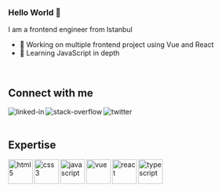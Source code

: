 ### Hello World 👋
I am a frontend engineer from Istanbul
  - 🔭 Working on multiple frontend project using Vue and React
  - 🌱 Learning JavaScript in depth
<br>

## Connect with me

[<img align="left" alt="linked-in" src="https://img.shields.io/badge/linkedin-%230077B5.svg?&style=for-the-badge&logo=linkedin&logoColor=white" />](https://www.linkedin.com/in/aylin-sayharman/)
[<img align="left" alt="stack-overflow" src="https://img.shields.io/badge/stack%20overflow-FE7A16?logo=stack-overflow&logoColor=white&style=for-the-badge" />](https://stackoverflow.com/users/12118339/aylin-sayharman)
[<img align="left" alt="twitter" src="https://img.shields.io/badge/twitter-%231DA1F2.svg?&style=for-the-badge&logo=twitter&logoColor=white" />](https://twitter.com/disi_dev)
<br>
<br>
## Expertise

<img width="50px" height="50px" align="left" alt="html5" src="https://upload.wikimedia.org/wikipedia/commons/3/38/HTML5_Badge.svg" />

<img width="50px" height="50px" align="left" alt="css3" src="https://upload.wikimedia.org/wikipedia/commons/6/62/CSS3_logo.svg" />

<img width="50px" height="50px" align="left" alt="javascript" src="https://upload.wikimedia.org/wikipedia/commons/9/99/Unofficial_JavaScript_logo_2.svg" />

<img width="50px" height="50px" align="left" alt="vue" src="https://vuejs.org/images/logo.svg" />

<img width="50px" height="50px" align="left" alt="react" src="https://upload.wikimedia.org/wikipedia/commons/4/47/React.svg" />

<img width="50px" height="50px" align="left" alt="typescript" src="https://upload.wikimedia.org/wikipedia/commons/4/4c/Typescript_logo_2020.svg" />


